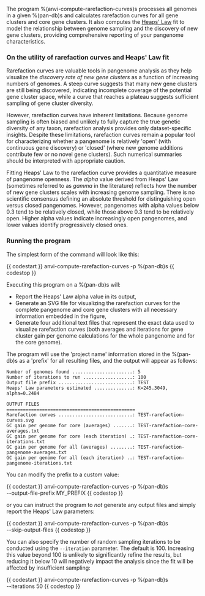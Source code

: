 The program %(anvi-compute-rarefaction-curves)s processes all genomes in a given %(pan-db)s and calculates rarefaction curves for all gene clusters and core gene clusters. It also computes the [Heaps' Law](https://en.wikipedia.org/wiki/Heaps'_law) fit to model the relationship between genome sampling and the discovery of new gene clusters, providing comprehensive reporting of your pangenome characteristics.

### On the utility of rarefaction curves and Heaps' Law fit

Rarefaction curves are valuable tools in pangenome analysis as they help visualize the *discovery rate of new gene clusters* as a function of increasing numbers of genomes. A steep curve suggests that many new gene clusters are still being discovered, indicating incomplete coverage of the potential gene cluster space, while a curve that reaches a plateau suggests sufficient sampling of gene cluster diversity.

However, rarefaction curves have inherent limitations. Because genome sampling is often biased and unlikely to fully capture the true genetic diversity of any taxon, rarefaction analysis provides only dataset-specific insights. Despite these limitations, rarefaction curves remain a popular tool for characterizing whether a pangenome is relatively 'open' (with continuous gene discovery) or 'closed' (where new genome additions contribute few or no novel gene clusters). Such numerical summaries should be interpreted with appropriate caution.

Fitting Heaps' Law to the rarefaction curve provides a quantitative measure of pangenome openness. The *alpha* value derived from Heaps' Law (sometimes referred to as *gamma* in the literature) reflects how the number of new gene clusters scales with increasing genome sampling. There is no scientific consensus defining an absolute threshold for distinguishing open versus closed pangenomes. However, pangenomes with alpha values below 0.3 tend to be relatively closed, while those above 0.3 tend to be relatively open. Higher alpha values indicate increasingly open pangenomes, and lower values identify progressively closed ones.

### Running the program

The simplest form of the command will look like this:

{{ codestart }}
anvi-compute-rarefaction-curves -p %(pan-db)s
{{ codestop }}

Executing this program on a %(pan-db)s will:

* Report the Heaps' Law alpha value in its output,
* Generate an SVG file for visualizing the rarefaction curves for the complete pangenome and core gene clusters with all necessary information embedded in the figure,
* Generate four additional text files that represent the exact data used to visualize rarefaction curves (both averages and iterations for gene cluster gain per genome calculations for the whole pangenome and for the core genome).

The program will use the 'project name' information stored in the %(pan-db)s as a 'prefix' for all resulting files, and the output will appear as follows:

```
Number of genomes found ......................: 5
Number of iterations to run ..................: 100
Output file prefix ...........................: TEST
Heaps' Law parameters estimated ..............: K=245.3049, alpha=0.2484

OUTPUT FILES
===============================================
Rarefaction curves ...........................: TEST-rarefaction-curves.svg
GC gain per genome for core (averages) .......: TEST-rarefaction-core-averages.txt
GC gain per genome for core (each iteration) .: TEST-rarefaction-core-iterations.txt
GC gain per genome for all (averages) ........: TEST-rarefaction-pangenome-averages.txt
GC gain per genome for all (each iteration) ..: TEST-rarefaction-pangenome-iterations.txt

```

You can modify the prefix to a custom value:

{{ codestart }}
anvi-compute-rarefaction-curves -p %(pan-db)s \
                                --output-file-prefix MY_PREFIX
{{ codestop }}

or you can instruct the program to *not* generate any output files and simply report the Heaps' Law parameters:

{{ codestart }}
anvi-compute-rarefaction-curves -p %(pan-db)s \
                                --skip-output-files
{{ codestop }}

You can also specify the number of random sampling iterations to be conducted using the `--iteration` parameter. The default is 100. Increasing this value beyond 100 is unlikely to significantly refine the results, but reducing it below 10 will negatively impact the analysis since the fit will be affected by insufficient sampling:

{{ codestart }}
anvi-compute-rarefaction-curves -p %(pan-db)s \
                                --iterations 50
{{ codestop }}